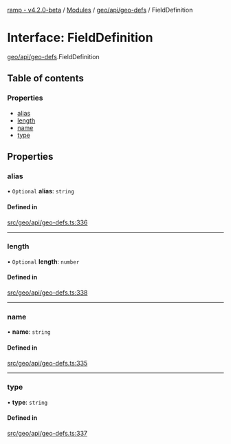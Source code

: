 [ramp - v4.2.0-beta](../README.md) / [Modules](../modules.md) / [geo/api/geo-defs](../modules/geo_api_geo_defs.md) / FieldDefinition

# Interface: FieldDefinition

[geo/api/geo-defs](../modules/geo_api_geo_defs.md).FieldDefinition

## Table of contents

### Properties

- [alias](geo_api_geo_defs.FieldDefinition.md#alias)
- [length](geo_api_geo_defs.FieldDefinition.md#length)
- [name](geo_api_geo_defs.FieldDefinition.md#name)
- [type](geo_api_geo_defs.FieldDefinition.md#type)

## Properties

### alias

• `Optional` **alias**: `string`

#### Defined in

[src/geo/api/geo-defs.ts:336](https://github.com/sharvenp/ramp4-docs/blob/c6cdb39/src/geo/api/geo-defs.ts#L336)

___

### length

• `Optional` **length**: `number`

#### Defined in

[src/geo/api/geo-defs.ts:338](https://github.com/sharvenp/ramp4-docs/blob/c6cdb39/src/geo/api/geo-defs.ts#L338)

___

### name

• **name**: `string`

#### Defined in

[src/geo/api/geo-defs.ts:335](https://github.com/sharvenp/ramp4-docs/blob/c6cdb39/src/geo/api/geo-defs.ts#L335)

___

### type

• **type**: `string`

#### Defined in

[src/geo/api/geo-defs.ts:337](https://github.com/sharvenp/ramp4-docs/blob/c6cdb39/src/geo/api/geo-defs.ts#L337)

